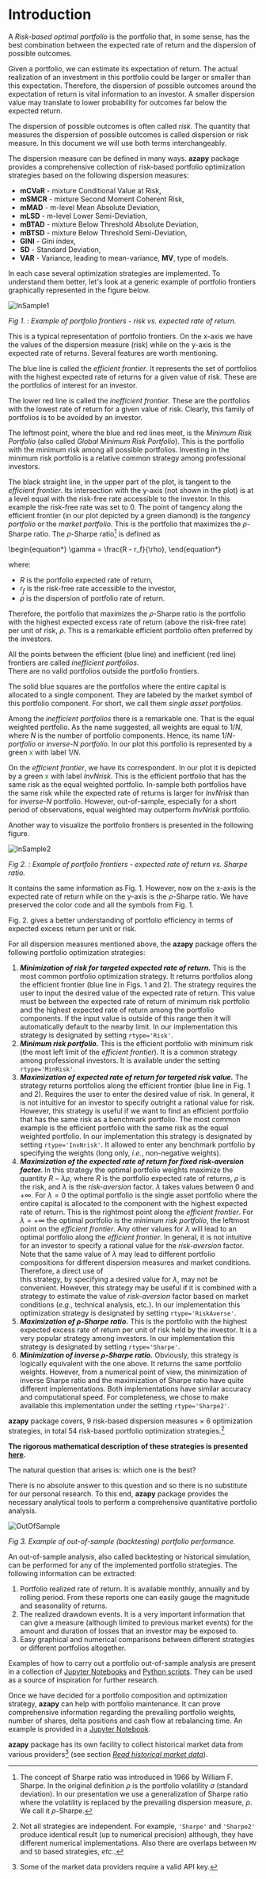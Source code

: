 # Introduction

A *Risk-based optimal portfolio* is the
portfolio that, in some sense, has the best combination between the expected
rate of return and the dispersion of possible outcomes.

Given a portfolio, we can estimate its expectation of return.
The actual realization of
an investment in this portfolio could be larger or smaller than this
expectation. Therefore, the dispersion of possible
outcomes around the expectation of return is vital information to
an investor.
A smaller dispersion value may translate to lower probability for outcomes far
below the expected return.

The dispersion of possible outcomes is often called
*risk*.
The quantity that measures the dispersion of possible outcomes is called
dispersion
or risk measure. In this document we will use both terms
interchangeably.

The dispersion measure can be defined in many ways. **azapy** package
provides a comprehensive collection of risk-based portfolio optimization
strategies based on the following dispersion measures:

* **mCVaR** - mixture Conditional Value at Risk,
* **mSMCR** - mixture Second Moment Coherent Risk,
* **mMAD** - m-level Mean Absolute Deviation,
* **mLSD** - m-level Lower Semi-Deviation,
* **mBTAD** - mixture Below Threshold Absolute Deviation,
* **mBTSD** - mixture Below Threshold Semi-Deviation,
* **GINI** - Gini index,
* **SD** - Standard Deviation,
* **VAR** - Variance, leading to mean-variance, **MV**, type of models.


In each case several optimization strategies are implemented. To
understand them better, let's look at a generic example of portfolio frontiers
graphically represented in the figure below.


![InSample1](../graphics/frontiers_1.png)

_Fig 1. : Example of portfolio frontiers - risk vs. expected rate of return._


This is a typical representation of portfolio frontiers. On the x-axis we
have the values of the dispersion measure (risk) while on the y-axis
is the expected rate of returns. Several features are worth mentioning.

The blue line is called the *efficient frontier*. It represents
the set of portfolios with the highest expected rate of returns for a
given value of risk. These are the portfolios of interest for an investor.

The lower
red line is called the *inefficient frontier*. These are the portfolios
with the lowest rate of return for a given value of risk. Clearly, this
family of portfolios is to be avoided by an investor.

The leftmost point, where the blue and red lines meet, is the
*Minimum Risk Portfolio* (also called *Global Minimum Risk Portfolio*).
This is the portfolio with the minimum risk among all possible portfolios. Investing
in the minimum risk portfolio is a relative common strategy among
professional investors.

The black straight line, in the upper part of the plot, is tangent to the
*efficient frontier*. Its intersection with the y-axis (not shown in the plot)
is at a level equal with the risk-free rate accessible to the investor.
In this example the risk-free rate was set to 0. The
point of tangency along the efficient frontier (in our plot depicted by a green
diamond) is the
*tangency portfolio* or the *market portfolio*. This is the portfolio
that maximizes the $\rho$-Sharpe ratio.
The $\rho$-Sharpe ratio[^sharpe] is defined as

\begin{equation*}
  \gamma = \frac{R - r_f}{\rho},
\end{equation*}

where:

* $R$ is the portfolio expected rate of return,
* $r_f$ is the risk-free rate accessible to the investor,
* $\rho$ is the dispersion of portfolio rate of return.

Therefore, the portfolio that maximizes the $\rho$-Sharpe ratio is the portfolio
with the highest expected excess rate of return (above the risk-free rate)
per unit of risk, $\rho$.
This is a remarkable efficient portfolio often preferred by
the investors.

All the points between the efficient (blue line) and
inefficient (red line) frontiers are called *inefficient portfolios*.  
There are no valid portfolios outside the portfolio frontiers.

The solid blue squares are the portfolios where the
entire capital is allocated to a single component. They are labeled by
the market symbol of this portfolio component. For short, we call them
*single asset portfolios*.

Among the *inefficient portfolios* there is a remarkable one. That is
the equal weighted portfolio. As the name suggested, all weights
are equal to $1/N$, where $N$ is the number of portfolio
components. Hence, its name $1/N$*-portfolio* or *inverse-N portfolio*.
In our plot this portfolio is represented by a green
<font color="green">x</font> with label $1/N$.

On the *efficient frontier*, we have its correspondent.
In our plot it is depicted by a
green <font color="green">x</font> with label *InvNrisk*.
This is the efficient portfolio
that has the same risk as the equal weighted portfolio.
In-sample both portfolios have the same risk while
the expected rate of returns is larger for *InvNrisk*  than
for *inverse-N* portfolio. However, out-of-sample, especially for a short
period of observations, equal weighted may outperform *InvNrisk* portfolio.

Another way to visualize the portfolio frontiers is presented in the following
figure.

![InSample2](../graphics/frontiers_2.png)

_Fig 2. : Example of portfolio frontiers - expected rate of return vs. Sharpe ratio._

It contains the same information as Fig. 1. However, now on the
x-axis is the expected rate of return while on the y-axis is the
$\rho$-Sharpe ratio.
We have preserved the color code and all the symbols from Fig. 1.

Fig. 2. gives a better understanding of portfolio efficiency in terms of
expected excess return per unit or risk.


For all dispersion measures mentioned above, the **azapy** package offers
the following portfolio optimization strategies:

1. **_Minimization of risk for targeted expected rate of return._** This is
the most common portfolio optimization strategy. It returns portfolios
along the efficient frontier (blue line in Figs. 1 and 2).
The strategy requires the user to
input the desired value of the expected rate of return. This value must be
between the expected rate of return of minimum risk portfolio and
the highest expected rate of return among the portfolio components. If
the input value is outside of this range then it will automatically default
to the nearby limit. In our implementation this strategy is designated by setting
`rtype='Risk'`.
2. **_Minimum risk portfolio._** This is the efficient portfolio with
minimum risk (the most left limit of the *efficient frontier*). It is
a common strategy among professional investors. It is available
under the setting `rtype='MinRisk'`.
3. **_Maximization of expected rate of return for targeted risk value._**
The strategy returns portfolios along the efficient frontier (blue line
in Fig. 1 and 2). Requires the user to enter the desired value of risk.
In general, it is not intuitive for an investor to specify outright a rational
value for risk. However, this strategy is useful if we want to
find an efficient portfolio that has the same risk as a  benchmark
portfolio. The most common example is the efficient portfolio
with the same risk as the equal weighted portfolio. In our implementation this
strategy is designated by setting `rtype='InvNrisk'`.
It allowed to enter any benchmark portfolio by specifying
the weights (long only, *i.e.*, non-negative weights).
4. **_Maximization of the expected rate of return for fixed risk-aversion factor._**
In this strategy the optimal portfolio weights
maximize the quantity $R -\lambda \rho$, where $R$ is the portfolio
expected rate of returns, $\rho$ is the risk, and $\lambda$ is
the *risk-aversion* factor. $\lambda$ takes values between $0$ and
$+\infty$. For $\lambda=0$ the optimal portfolio is the single asset
portfolio where the entire capital is allocated to the component with the
highest expected rate of return.
This is the rightmost
point along the *efficient frontier*. For $\lambda=+\infty$ the optimal
portfolio is the *minimum risk portfolio*, the leftmost point on
the *efficient frontier*. Any other values for $\lambda$ will lead to an
optimal portfolio along the *efficient frontier*. In general, it is
not intuitive for an investor to specify a rational value
for the *risk-aversion* factor. Note that the same value of $\lambda$ may lead
to different portfolio compositions for different dispersion
measures and market conditions. Therefore, a direct use of  
this strategy, by specifying a desired value for $\lambda$, may not
be convenient. However, this strategy may be useful if it is combined
with a strategy to estimate the value of *risk-aversion* factor based on
market conditions (*e.g.*, technical analysis, etc.).
In our implementation this optimization strategy is designated by setting
`rtype='RiskAverse'`.
5. **_Maximization of $\rho$-Sharpe ratio._** This is the portfolio with the highest
expected excess rate of return per unit of risk held by the investor. It is a
very popular strategy among investors.
In our implementation this strategy is designated by setting `rtype='Sharpe'`.
6. **_Minimization of inverse $\rho$-Sharpe ratio._** Obviously, this strategy is
logically equivalent with the one above. It returns the same portfolio
weights.
However, from a numerical point of view, the
minimization of inverse Sharpe ratio and the maximization of Sharpe ratio
have quite different implementations. Both implementations have similar
accuracy and computational speed.
For completeness, we chose
to make available this implementation under the setting `rtype='Sharpe2'`.


**azapy** package covers, 9 risk-based dispersion measures $\times$ 6
optimization strategies,
in total 54 risk-based portfolio optimization strategies.[^strat]

__The rigorous mathematical description of these strategies is presented
[here](https://papers.ssrn.com/sol3/papers.cfm?abstract_id=4205165).__

The natural question that arises is: which one is the best?

There is no absolute answer to this question and so there is no
substitute for our personal research. To this end, **azapy** package
provides the necessary
analytical tools to perform a comprehensive quantitative portfolio
analysis.

![OutOfSample](../graphics/Portfolio_1.png)

_Fig 3. Example of out-of-sample (backtesting) portfolio performance._

An out-of-sample analysis, also called backtesting or historical simulation,
can be performed for any of the implemented portfolio
strategies. The following information can be extracted:
1. Portfolio realized rate of return. It is available monthly, annually
and by rolling period. From these reports one can easily gauge the magnitude and
seasonality of returns.
2. The realized drawdown events. It is a very important information that can
give a measure (although limited to previous market events)
for the amount and duration of losses that an investor may be
exposed to.
3. Easy graphical and numerical comparisons between different strategies or
different portfolios altogether.

Examples of how to carry out a portfolio out-of-sample analysis are present
in a collection of
[Jupyter Notebooks](https://github.com/Mircea-MMXXI/azapy/tree/main/jpy_scripts)
and [Python scripts](https://github.com/Mircea-MMXXI/azapy/tree/main/scripts/portfolios).
They can be used as a source of inspiration for further research.

Once we have decided for a portfolio composition and optimization strategy,
**azapy** can help with portfolio maintenance. It can prove comprehensive
information regarding the prevailing portfolio weights, number of shares,
delta positions and cash flow at rebalancing time.
An example is provided in a
[Jupyter Notebook](https://github.com/Mircea-MMXXI/azapy/blob/main/jpy_scripts/Rebalance_example.ipynb).

**azapy** package has its own facility to collect historical market data from
various providers[^apikey]
(see section [*Read historical market data*](azapy.MkT.readMkT)).




[^sharpe]: The concept of Sharpe ratio was introduced in
1966 by William F. Sharpe.
In the original definition $\rho$ is the portfolio volatility $\sigma$
(standard deviation).
In our presentation we use a generalization of Sharpe ratio where the
volatility is replaced by the prevailing dispersion
measure, $\rho$. We call it $\rho$-Sharpe.

[^strat]: Not all strategies are independent. For example, `'Sharpe'` and
`'Sharpe2'` produce identical result (up to numerical precision) although,
they have different numerical implementations. Also there are overlaps between
`MV` and `SD` based strategies, *etc.*.

[^apikey]: Some of the market data providers require a valid API key.
